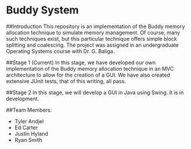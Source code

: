 # Buddy System

##Introduction
This repository is an implementation of the Buddy memory allocation technique to simulate memory management. Of course, many such techniques exist, but this particular technique offers simple block splitting and coalescing. The project was assigned in an undergraduate Operating Systems course with Dr. G. Baliga.

##Stage 1 (Current)
In this stage, we have developed our own implementation of the Buddy memory allocation technique in an MVC architecture to allow for the creation of a GUI. We have also created extensive JUnit tests, that of this writing, all pass.

##Stage 2
In this stage, we will develop a GUI in Java using Swing. It is in development.

##Team Members:

* Tyler Andjel
* Ed Carter
* Justin Hyland
* Ryan Smith
